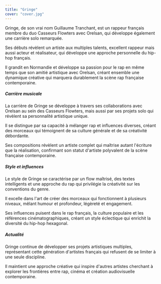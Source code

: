 ```yaml
---
title: "Gringe"
cover: "cover.jpg"
---
```


Gringe, de son vrai nom Guillaume Tranchant, est un rappeur français membre du duo Casseurs Flowters avec Orelsan, qui
développe également une carrière solo remarquée.

Ses débuts révèlent un artiste aux multiples talents, excellent rappeur mais aussi acteur et réalisateur, qui développe
une approche personnelle du hip-hop français.

Il grandit en Normandie et développe sa passion pour le rap en même temps que son amitié artistique avec Orelsan, créant
ensemble une dynamique créative qui marquera durablement la scène rap française contemporaine.


##### Carrière musicale

La carrière de Gringe se développe à travers ses collaborations avec Orelsan au sein des Casseurs Flowters, mais aussi
par ses projets solo qui révèlent sa personnalité artistique unique.

Il se distingue par sa capacité à mélanger rap et influences diverses, créant des morceaux qui témoignent de sa culture
générale et de sa créativité débordante.

Ses compositions révèlent un artiste complet qui maîtrise autant l'écriture que la réalisation, confirmant son statut
d'artiste polyvalent de la scène française contemporaine.


##### Style et influences

Le style de Gringe se caractérise par un flow maîtrisé, des textes intelligents et une approche du rap qui privilégie la
créativité sur les conventions du genre.

Il excelle dans l'art de créer des morceaux qui fonctionnent à plusieurs niveaux, mêlant humour et profondeur, légèreté
et engagement.

Ses influences puisent dans le rap français, la culture populaire et les références cinématographiques, créant un style
éclectique qui enrichit la diversité du hip-hop hexagonal.


##### Actualité

Gringe continue de développer ses projets artistiques multiples, représentant cette génération d'artistes français qui
refusent de se limiter à une seule discipline.

Il maintient une approche créative qui inspire d'autres artistes cherchant à explorer les frontières entre rap, cinéma
et création audiovisuelle contemporaine.
